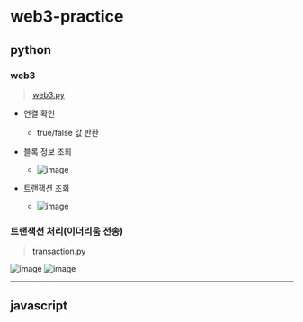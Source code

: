 # web3-practice

## python

### web3

> [web3.py]()

- 연결 확인
  - true/false 값 반환
- 블록 정보 조회
  - ![image](https://user-images.githubusercontent.com/20445415/201458656-f5710fc5-b6ea-4b4c-ac2b-e3e40b89bf2d.png)

- 트랜잭션 조회
  - ![image](https://user-images.githubusercontent.com/20445415/201458665-dc4c147c-ac38-4800-9b80-6f0f6963d901.png)

### 트랜잭션 처리(이더리움 전송)
> [transaction.py]()

![image](https://user-images.githubusercontent.com/20445415/201459560-89f730e6-0a95-40e8-b942-5277c11e79a9.png)
![image](https://user-images.githubusercontent.com/20445415/201459540-cfe4e23b-c68d-4ba8-9726-07cc98cf0472.png)

___

## javascript
